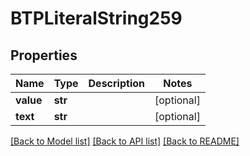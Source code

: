 # BTPLiteralString259

## Properties
Name | Type | Description | Notes
------------ | ------------- | ------------- | -------------
**value** | **str** |  | [optional] 
**text** | **str** |  | [optional] 

[[Back to Model list]](../README.md#documentation-for-models) [[Back to API list]](../README.md#documentation-for-api-endpoints) [[Back to README]](../README.md)


